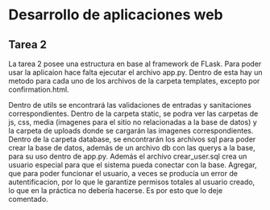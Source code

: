 # Desarrollo de aplicaciones web

## Tarea 2
La tarea 2 posee una estructura en base al framework de FLask. Para poder usar la aplicaion hace falta ejecutar el archivo app.py. Dentro de esta hay un metodo para cada uno de los archivos de la carpeta templates, excepto por confirmation.html.

Dentro de utils se encontrará las validaciones de entradas y sanitaciones correspondientes. Dentro de la carpeta static, se podra ver las carpetas de js, css, media (imagenes para el sitio no relacionadas a la base de datos) y la carpeta de uploads donde se cargarán las imagenes correspondientes. Dentro de la carpeta database, se encontrarán los archivos sql para poder crear la base de datos, además de un archivo db con las querys a la base, para su uso dentro de app.py. Además el archivo crear_user.sql crea un usuario especial para que el sistema pueda conectar con la base. Agregar, que para poder funcionar el usuario, a veces se producía un error de autentificacion, por lo que le garantize permisos totales al usuario creado, lo que en la práctica no debería hacerse. Es por esto que lo deje comentado.